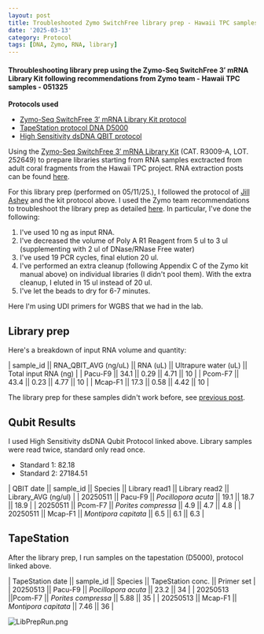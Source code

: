 ```yaml
---
layout: post
title: Troubleshooted Zymo SwitchFree library prep - Hawaii TPC samples - 051325
date: '2025-03-13'
category: Protocol
tags: [DNA, Zymo, RNA, library]
---
```


#### Throubleshooting library prep using the Zymo-Seq SwitchFree 3′ mRNA Library Kit following recommendations from Zymo team - Hawaii TPC samples - 051325

**Protocols used**
- [Zymo-Seq SwitchFree 3′ mRNA Library Kit protocol](https://github.com/FScucchia-LabNotebooks/FScucchia_Putnam_Lab_Notebook/blob/master/protocols/_r3008_r3009__zymo_seq_switchfree_3_mrna_library_kit.pdf)
- [TapeStation protocol DNA D5000](https://github.com/meschedl/MESPutnam_Open_Lab_Notebook/blob/master/_posts/2019-07-30-DNA-Tapestation.md)
- [High Sensitivity dsDNA QBIT protocol](https://github.com/FScucchia-LabNotebooks/FScucchia_Putnam_Lab_Notebook/blob/master/protocols/MAN0017455_Qubit_1X_dsDNA_HS_Assay_Kit_UG.pdf)

Using the [Zymo-Seq SwitchFree 3′ mRNA Library Kit](https://www.zymoresearch.com/products/zymo-seq-switchfree-3-mrna-library-kit) (CAT.  R3009-A, LOT. 252649) to prepare libraries starting from RNA samples exctracted from adult coral fragments from the Hawaii TPC project. RNA extraction posts can be found [here](https://fscucchia-labnotebooks.github.io/FScucchia_Putnam_Lab_Notebook/DNA-RNA-Hawaii-TPCA-Summary/).

For this library prep (performed on 05/11/25.), I followed the protocol of [Jill Ashey](https://github.com/JillAshey/JillAshey_Putnam_Lab_Notebook/blob/master/_posts/2024-03-29-Zymo-SwitchFree.md) and the kit protocol above.
I used the Zymo team recommendations to troubleshoot the library prep as detailed [here](https://fscucchia-labnotebooks.github.io/FScucchia_Putnam_Lab_Notebook/Troubleshooting-LibraryPrep-ZymoSwitch/). In particular, I've done the following:

1. I've used 10 ng as input RNA.
2. I've decreased the volume of Poly A R1 Reagent from 5 ul to 3 ul (supplementing with 2 ul of DNase/RNase Free water) 
3. I've used 19 PCR cycles, final elution 20 ul.
4. I've performed an extra cleanup (following Appendix C of the Zymo kit manual above) on individual libraries (I didn't pool them). With the extra cleanup, I eluted in 15 ul instead of 20 ul.
5. I've let the beads to dry for 6-7 minutes.

Here I'm using UDI primers for WGBS that we had in the lab. 

## Library prep

Here's a breakdown of input RNA volume and quantity:

| sample_id || RNA_QBIT_AVG (ng/uL) || RNA (uL) || Ultrapure water (uL) || Total input RNA (ng) |
|  Pacu-F9  || 34.1   || 0.29  || 4.71   ||       10        |
|  Pcom-F7   || 43.4 || 0.23   || 4.77   ||     10       |
|  Mcap-F1  || 17.3  || 0.58   || 4.42   ||      10        |

The library prep for these samples didn't work before, see [previous post](https://fscucchia-labnotebooks.github.io/FScucchia_Putnam_Lab_Notebook/LibraryPrep11-ZymoSwitch-Hawaii-TPC/).

## Qubit Results

I used High Sensitivity dsDNA Qubit Protocol linked above. Library samples were read twice, standard only read once.
- Standard 1: 82.18   
- Standard 2: 27184.51

| QBIT date  || sample_id  ||     Species       || Library read1 || Library read2  || Library_AVG (ng/ul) |
|  20250511  || Pacu-F9 || *Pocillopora acuta*  || 19.1  ||   18.7   || 18.9       |
|  20250511 || Pcom-F7  || *Porites compressa* || 4.9  ||   4.7     || 4.8      |
|  20250511  || Mcap-F1 || *Montipora capitata*  || 6.5   || 6.1  || 6.3           |

## TapeStation

After the library prep, I run samples on the tapestation (D5000), protocol linked above.

| TapeStation date  || sample_id  ||     Species       || TapeStation conc. ||   Primer set  |
|  20250513  || Pacu-F9 || *Pocillopora acuta*  || 23.2  ||  34     |
|  20250513 ||Pcom-F7  || *Porites compressa* || 5.88    ||  35     |
|  20250513  || Mcap-F1 || *Montipora capitata* || 7.46    ||  36    |

![LibPrepRun.png](https://github.com/FScucchia-LabNotebooks/FScucchia_Putnam_Lab_Notebook/blob/master/images/LibPrepRun.png?raw=true)

